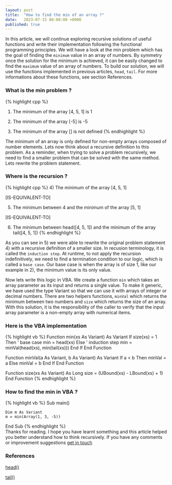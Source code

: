 ```yaml
---
layout: post
title:  "How to find the min of an array ?"
date:   2023-07-15 00:00:00 +0000
published: true
---
```

In this article, we will continue exploring recursive solutions of useful functions and write their implementation following the functional programming principles. We will have a look at the min problem which has the goal of finding the `minimum` value in an array of numbers. By symmetry once the solution for the minimum is achieved, it can be easily changed to find the `maximum` value of an array of numbers. To build our solution, we will use the functions implemented in previous articles, `head`, `tail`. For more informations about these functions, see section References.

### What is the min problem ?
{% highlight cpp %}
1) The minimum of the array [4, 5, 1] is 1

2) The minimum of the array [-5] is -5

3) The minimum of the array [] is not defined
{% endhighlight %}

The minimum of an array is only defined for non-empty arrays composed of number elements. Lets now think about a recursive definition to this problem. As a reminder, when trying to solve a problem recursively, we need to find a smaller problem that can be solved with the same method. Lets rewrite the problem statement.

### Where is the recursion ?
{% highlight cpp %}
4) The minimum of the array [4, 5, 1]

[IS-EQUIVALENT-TO]

5) The minimum between 4 and the minimum of the array [5, 1]

[IS-EQUIVALENT-TO]

6) The minimum between head([4, 5, 1]) and the minimum of the array tail([4, 5, 1])
{% endhighlight %}

As you can see in 5) we were able to rewrite the original problem statement 4) with a recursive definition of a smaller size. In recusion terminology, it is called the `induction step`. At runtime, to not apply the recursion indefinitively, we need to find a termination condition to our logic, which is called a `base case`. Our base case is when the array is of size 1, like our example in 2), the minimum value is its only value. 

Now lets write this logic in VBA. We create a function `min` which takes an array parameter as its input and returns a single value. To make it generic, we have used the type Variant so that we can use it with arrays of integer or decimal numbers. There are two helpers functions, `minVal` which returns the minimum between two numbers and `size` which returns the size of an array. With this solution, it is the responsibility of the caller to verify that the input array parameter is a non-empty array with numerical items.

### Here is the VBA implementation
{% highlight vb %}
Function min(xs As Variant) As Variant
    If size(xs) = 1 Then    ' base case
        min = head(xs)
    Else                    ' induction step
        min = minVal(head(xs), min(tail(xs)))
    End If
End Function

Function minVal(a As Variant, b As Variant) As Variant
    If a < b Then
        minVal = a
    Else
        minVal = b
    End If
End Function

Function size(xs As Variant) As Long
    size = (UBound(xs) - LBound(xs) + 1)
End Function
{% endhighlight %}
<br/>
### How to find the min in VBA ?
{% highlight vb %}
Sub main()

    Dim m As Variant
    m = min(Array(1, 3, -5))

End Sub
{% endhighlight %}
<br/>
Thanks for reading. I hope you have learnt something and this article helped you better understand how to think recursively. If you have any comments or improvement suggestions <a href="mailto:hello@assadnavi.ch">get in touch</a>

### References
<a href="https://www.functionalvba.com/2023/05/29/function-head-over-a-vba-array.html">head()</a>

<a href="https://www.functionalvba.com/2023/06/05/function-tail-over-a-vba-array.html">tail()</a>
